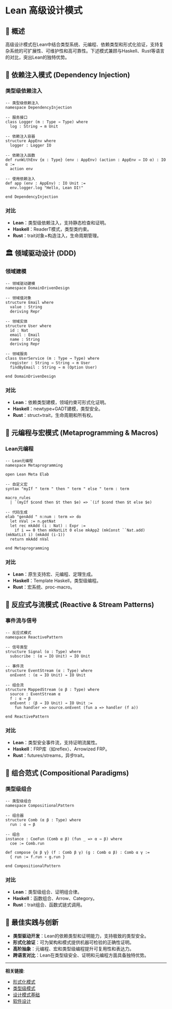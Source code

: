 # Lean 高级设计模式

## 🎯 概述

高级设计模式在Lean中结合类型系统、元编程、依赖类型和形式化验证，支持复杂系统的可扩展性、可维护性和高可靠性。下述模式兼顾与Haskell、Rust等语言的对比，突出Lean的独特优势。

## 🧩 依赖注入模式 (Dependency Injection)

### 类型级依赖注入

```lean
-- 类型级依赖注入
namespace DependencyInjection

-- 服务接口
class Logger (m : Type → Type) where
  log : String → m Unit

-- 依赖注入容器
structure AppEnv where
  logger : Logger IO

-- 依赖注入函数
def runWithEnv {α : Type} (env : AppEnv) (action : AppEnv → IO α) : IO α :=
  action env

-- 使用依赖注入
def app (env : AppEnv) : IO Unit :=
  env.logger.log "Hello, Lean DI!"

end DependencyInjection
```

### 对比

- **Lean**：类型级依赖注入，支持静态检查和证明。
- **Haskell**：ReaderT模式，类型类约束。
- **Rust**：trait对象+构造注入，生命周期管理。

## 🏛️ 领域驱动设计 (DDD)

### 领域建模

```lean
-- 领域驱动建模
namespace DomainDrivenDesign

-- 领域值对象
structure Email where
  value : String
  deriving Repr

-- 领域实体
structure User where
  id : Nat
  email : Email
  name : String
  deriving Repr

-- 领域服务
class UserService (m : Type → Type) where
  register : String → String → m User
  findByEmail : String → m (Option User)

end DomainDrivenDesign
```

### 对比

- **Lean**：依赖类型建模，领域约束可形式化证明。
- **Haskell**：newtype+GADT建模，类型安全。
- **Rust**：struct+trait，生命周期和所有权。

## 🧬 元编程与宏模式 (Metaprogramming & Macros)

### Lean元编程

```lean
-- Lean元编程
namespace Metaprogramming

open Lean Meta Elab

-- 自定义宏
syntax "myIf " term " then " term " else " term : term

macro_rules
  | `(myIf $cond then $t then $e) => `(if $cond then $t else $e)

-- 代码生成
elab "genAdd " n:num : term => do
  let nVal := n.getNat
  let rec mkAdd (i : Nat) : Expr :=
    if i == 0 then mkNatLit 0 else mkApp2 (mkConst ``Nat.add) (mkNatLit i) (mkAdd (i-1))
  return mkAdd nVal

end Metaprogramming
```

### 对比

- **Lean**：原生支持宏、元编程、定理生成。
- **Haskell**：Template Haskell，类型级编程。
- **Rust**：宏系统、proc-macro。

## 🔄 反应式与流模式 (Reactive & Stream Patterns)

### 事件流与信号

```lean
-- 反应式模式
namespace ReactivePattern

-- 信号类型
structure Signal (α : Type) where
  subscribe : (α → IO Unit) → IO Unit

-- 事件流
structure EventStream (α : Type) where
  onEvent : (α → IO Unit) → IO Unit

-- 组合流
structure MappedStream (α β : Type) where
  source : EventStream α
  f : α → β
  onEvent : (β → IO Unit) → IO Unit :=
    fun handler => source.onEvent (fun a => handler (f a))

end ReactivePattern
```

### 对比

- **Lean**：类型安全事件流，支持证明流属性。
- **Haskell**：FRP库（如reflex）、Arrowized FRP。
- **Rust**：futures/streams，异步trait。

## 🧠 组合范式 (Compositional Paradigms)

### 类型级组合

```lean
-- 类型级组合
namespace CompositionalPattern

-- 组合器
structure Comb (α β : Type) where
  run : α → β

-- 组合
instance : CoeFun (Comb α β) (fun _ => α → β) where
  coe := Comb.run

def compose {α β γ} (f : Comb β γ) (g : Comb α β) : Comb α γ :=
  { run := f.run ∘ g.run }

end CompositionalPattern
```

### 对比

- **Lean**：类型级组合、证明组合律。
- **Haskell**：函数组合、Arrow、Category。
- **Rust**：trait组合、函数式链式调用。

## 🚀 最佳实践与创新

- **类型驱动开发**：Lean的依赖类型和证明能力，支持极致的类型安全。
- **形式化验证**：可为架构和模式提供机器可检验的正确性证明。
- **高阶抽象**：元编程、宏和类型级编程提升可复用性和表达力。
- **跨语言对比**：Lean在类型级安全、证明和元编程方面具备独特优势。

---

**相关链接**:

- [形式化模式](./08-Formal-Patterns.md)
- [类型级模式](./06-Type-Level-Patterns.md)
- [设计模式基础](./01-Design-Patterns-Basics.md)
- [软件设计](../08-Software-Design/)
